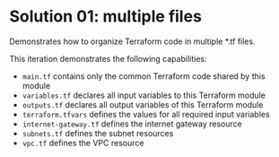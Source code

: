 # Solution 01: multiple files 

Demonstrates how to organize Terraform code in multiple *.tf files.

This iteration demonstrates the following capabilities:

* `main.tf` contains only the common Terraform code shared by this module 
* `variables.tf` declares all input variables to this Terraform module 
* `outputs.tf` declares all output variables of this Terraform module
* `terraform.tfvars` defines the values for all required input variables
* `internet-gateway.tf` defines the internet gateway resource
* `subnets.tf` defines the subnet resources
* `vpc.tf` defines the VPC resource